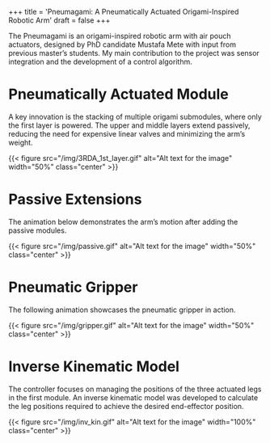 +++
title = 'Pneumagami: A Pneumatically Actuated Origami-Inspired Robotic Arm' 
draft = false
+++

<!--more-->

The Pneumagami is an origami-inspired robotic arm with air pouch actuators, designed by PhD candidate Mustafa Mete with input from previous master’s students. My main contribution to the project was sensor integration and the development of a control algorithm.

# Pneumatically Actuated Module

A key innovation is the stacking of multiple origami submodules, where only the first layer is powered. The upper and middle layers extend passively, reducing the need for expensive linear valves and minimizing the arm’s weight.

{{< figure src="/img/3RDA_1st_layer.gif" alt="Alt text for the image"  width="50%" class="center" >}}

# Passive Extensions

The animation below demonstrates the arm’s motion after adding the passive modules.

{{< figure src="/img/passive.gif" alt="Alt text for the image"  width="50%" class="center" >}}

# Pneumatic Gripper

The following animation showcases the pneumatic gripper in action.

{{< figure src="/img/gripper.gif" alt="Alt text for the image"  width="50%" class="center" >}}

# Inverse Kinematic Model

The controller focuses on managing the positions of the three actuated legs in the first module. An inverse kinematic model was developed to calculate the leg positions required to achieve the desired end-effector position.

{{< figure src="/img/inv_kin.gif" alt="Alt text for the image"  width="100%" class="center" >}}
